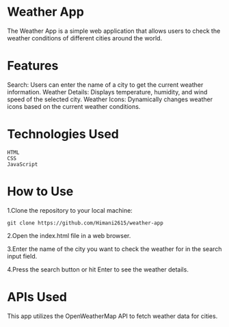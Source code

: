 # Weather App

The Weather App is a simple web application that allows users to check the weather conditions of different cities around the world.

# Features

   Search: Users can enter the name of a city to get the current weather information.
   Weather Details: Displays temperature, humidity, and wind speed of the selected city.
   Weather Icons: Dynamically changes weather icons based on the current weather conditions.

# Technologies Used

    HTML
    CSS
    JavaScript

# How to Use

  1.Clone the repository to your local machine:

    git clone https://github.com/Himani2615/weather-app

  2.Open the index.html file in a web browser.

  3.Enter the name of the city you want to check the weather for in the search input field.

  4.Press the search button or hit Enter to see the weather details.

# APIs Used

This app utilizes the OpenWeatherMap API to fetch weather data for cities.


